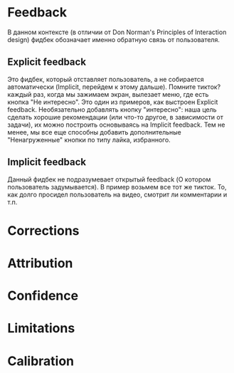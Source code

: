 # Feedback

В данном контексте (в отличии от Don Norman's Principles of Interaction design) фидбек обозначает именно обратную связь от пользователя.
## Explicit feedback

Это фидбек, который отставляет пользователь, а не собирается автоматически (Implicit, перейдем к этому дальше). Помните тикток? каждый раз, когда мы зажимаем экран, вылезает меню, где есть кнопка "Не интересно". Это один из примеров, как выстроен Explicit feedback. Необязательно добавлять кнопку "интересно": наша цель сделать хорошие рекомендации (или что-то другое, в зависимости от задачи), их можно построить основываясь на Implicit feedback. Тем не менее, мы все еще способны добавить дополнительные "Ненагруженные" кнопки по типу лайка, избранного. 

## Implicit feedback

Данный фидбек не подразумевает открытый feedback (О котором пользователь задумывается). В пример возьмем все тот же тикток. То, как долго просидел пользователь на видео, смотрит ли комментарии и т.п.

# Corrections

# Attribution

# Confidence

# Limitations

# Calibration